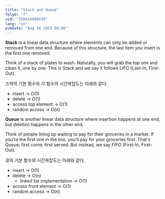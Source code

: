 ```yaml
---
title: "Stack and Queue"
folge: "f"
uid: "250816080630"
lang: "en"
pubDate: "Aug 16 2025 08:06"
---
```


**Stack** is a linear data structure where elements can only be added or removed from one end. Because of this structure, the last item you insert is the first one removed. 

Think of a stack of plates to wash. Naturally, you will grab the top one and clean it, one by one. This is Stack and we say it follows *LIFO* (Last-In, First-Out).

스택의 기본 함수와 각 함수의 시간복잡도는 아래와 같다.
- insert -> O(1)
- delete -> O(1)
- access top element -> O(1)
- random access -> O(n)


**Queue** is another linear data structure where insertion happens at one end, but deletion happens in the other end.

Think of people lining up waiting to pay for their groceries in a market. If you're the first one in the line, you'll pay for your groceries first. That's Queue; first come, first served. But instead, we say *FIFO* (First-In, First-Out).

큐의 기본 함수와 시간복잡도는 아래와 같다.
- insert -> O(1)
- delete -> O(n)
  - linked list implementation -> O(1)
- access front element -> O(1)
- random access -> O(n)